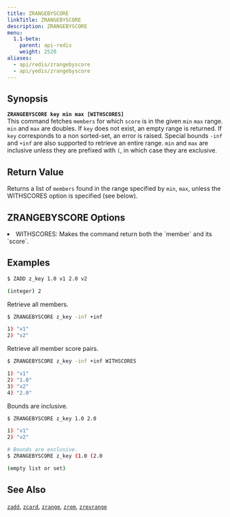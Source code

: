 ```yaml
---
title: ZRANGEBYSCORE
linkTitle: ZRANGEBYSCORE
description: ZRANGEBYSCORE
menu:
  1.1-beta:
    parent: api-redis
    weight: 2520
aliases:
  - api/redis/zrangebyscore
  - api/yedis/zrangebyscore
---
```


## Synopsis
<b>`ZRANGEBYSCORE key min max [WITHSCORES]`</b><br>
This command fetches `members` for which `score` is in the given `min` `max` range. `min` and `max` are doubles.
If `key` does not exist, an empty range is returned. If `key` corresponds to a non
sorted-set, an error is raised. Special bounds `-inf` and `+inf` are also supported to retrieve an entire range.
`min` and `max` are inclusive unless they are prefixed with `(`, in which case they are
exclusive.

## Return Value
Returns a list of `members` found in the range specified by `min`, `max`, unless the WITHSCORES option is specified (see below).

## ZRANGEBYSCORE Options
<li> WITHSCORES: Makes the command return both the `member` and its `score`.</li>

## Examples
```{.sh .copy .separator-dollar}
$ ZADD z_key 1.0 v1 2.0 v2
```
```sh
(integer) 2
```
Retrieve all members.
```{.sh .copy .separator-dollar}
$ ZRANGEBYSCORE z_key -inf +inf
```
```sh
1) "v1"
2) "v2"
```
Retrieve all member score pairs.
```{.sh .copy .separator-dollar}
$ ZRANGEBYSCORE z_key -inf +inf WITHSCORES
```
```sh
1) "v1"
2) "1.0"
3) "v2"
4) "2.0"
```
Bounds are inclusive.
```{.sh .copy .separator-dollar}
$ ZRANGEBYSCORE z_key 1.0 2.0
```
```sh
1) "v1"
2) "v2"
```
```{.sh .copy .separator-dollar}
# Bounds are exclusive.
$ ZRANGEBYSCORE z_key (1.0 (2.0
```
```sh
(empty list or set)
```
## See Also
[`zadd`](../zadd/), [`zcard`](../zcard/), [`zrange`](../zrange/), [`zrem`](../zrem/), [`zrevrange`](../zrevrange)
